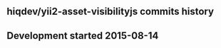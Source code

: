 hiqdev/yii2-asset-visibilityjs commits history
----------------------------------------------

## Development started 2015-08-14

